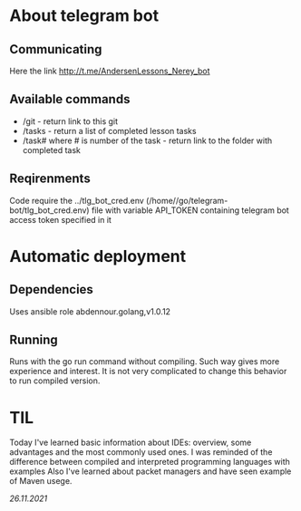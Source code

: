 # About telegram bot
## Communicating 
Here the link
http://t.me/AndersenLessons_Nerey_bot

## Available commands
- /git - return link to this git
- /tasks - return a list of completed lesson tasks
- /task# where # is number of the task - return link to the folder with completed task

## Reqirenments
Code require the ../tlg_bot_cred.env (/home/<user>/go/telegram-bot/tlg_bot_cred.env) file with variable API_TOKEN containing telegram bot access token specified in it

# Automatic deployment
## Dependencies
Uses ansible role abdennour.golang,v1.0.12

## Running
Runs with the go run command without compiling. Such way gives more experience and interest. It is not very complicated to change this behavior to run compiled version.

# TIL
Today I've learned basic information about IDEs: overview, some advantages and the most commonly used ones. 
I was reminded of the difference between compiled and interpreted programming languages with examples 
Also I've learned about packet managers and have seen example of Maven usege.

_26.11.2021_

